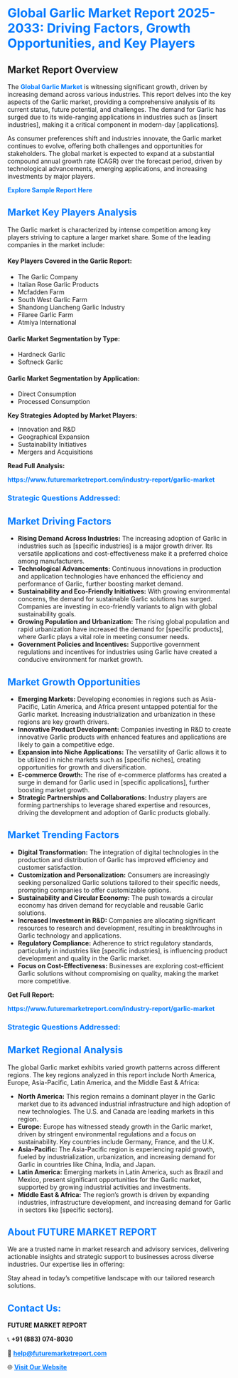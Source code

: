 <h1 style="color: #007BFF;">Global Garlic Market Report 2025-2033: Driving Factors, Growth Opportunities, and Key Players</h1>

<section id="overview">
<h2>Market Report Overview</h2>
<p>The <a href="https://www.futuremarketreport.com/industry-report/garlic-market" style="color: #007BFF; text-decoration: none;"><strong>Global Garlic Market</strong></a> is witnessing significant growth, driven by increasing demand across various industries. This report delves into the key aspects of the Garlic market, providing a comprehensive analysis of its current status, future potential, and challenges. The demand for Garlic has surged due to its wide-ranging applications in industries such as [insert industries], making it a critical component in modern-day [applications].</p>
<p>As consumer preferences shift and industries innovate, the Garlic market continues to evolve, offering both challenges and opportunities for stakeholders. The global market is expected to expand at a substantial compound annual growth rate (CAGR) over the forecast period, driven by technological advancements, emerging applications, and increasing investments by major players.</p>
</section>

<section id="overview">
<p><a href="https://www.futuremarketreport.com/request-sample/reportId=51822" style="color: #007BFF; text-decoration: none;"><strong>Explore Sample Report Here</strong></a></p>
</section>

<section id="key-players">
<h2 style="color: #007BFF;">Market Key Players Analysis</h2>
<p>The Garlic market is characterized by intense competition among key players striving to capture a larger market share. Some of the leading companies in the market include:</p>
<h4>Key Players Covered in the Garlic Report:</h4>
<ul><li>The Garlic Company</li><li>Italian Rose Garlic Products</li><li>Mcfadden Farm</li><li>South West Garlic Farm</li><li>Shandong Liancheng Garlic Industry</li><li>Filaree Garlic Farm</li><li>Atmiya International</li></ul>
<h4>Garlic Market Segmentation by Type:</h4>
<ul><li>Hardneck Garlic</li><li>Softneck Garlic</li></ul>

<h4>Garlic Market Segmentation by Application:</h4>
<ul><li>Direct Consumption</li><li>Processed Consumption</li></ul>
<p><strong>Key Strategies Adopted by Market Players:</strong></p>
<ul>
<li>Innovation and R&D</li>
<li>Geographical Expansion</li>
<li>Sustainability Initiatives</li>
<li>Mergers and Acquisitions</li>
</ul>
</section>

<section>
<p><strong>Read Full Analysis: </strong></p><a href="https://www.futuremarketreport.com/industry-report/garlic-market" style="color: #007BFF; text-decoration: none;"><strong>https://www.futuremarketreport.com/industry-report/garlic-market</strong></a>
<h3 style="color: #007BFF;">Strategic Questions Addressed:</h3>
</section>

<section id="driving-factors">
<h2 style="color: #007BFF;">Market Driving Factors</h2>
<ul>
<li><strong>Rising Demand Across Industries:</strong> The increasing adoption of Garlic in industries such as [specific industries] is a major growth driver. Its versatile applications and cost-effectiveness make it a preferred choice among manufacturers.</li>
<li><strong>Technological Advancements:</strong> Continuous innovations in production and application technologies have enhanced the efficiency and performance of Garlic, further boosting market demand.</li>
<li><strong>Sustainability and Eco-Friendly Initiatives:</strong> With growing environmental concerns, the demand for sustainable Garlic solutions has surged. Companies are investing in eco-friendly variants to align with global sustainability goals.</li>
<li><strong>Growing Population and Urbanization:</strong> The rising global population and rapid urbanization have increased the demand for [specific products], where Garlic plays a vital role in meeting consumer needs.</li>
<li><strong>Government Policies and Incentives:</strong> Supportive government regulations and incentives for industries using Garlic have created a conducive environment for market growth.</li>
</ul>
</section>

<section id="growth-opportunities">
<h2 style="color: #007BFF;">Market Growth Opportunities</h2>
<ul>
<li><strong>Emerging Markets:</strong> Developing economies in regions such as Asia-Pacific, Latin America, and Africa present untapped potential for the Garlic market. Increasing industrialization and urbanization in these regions are key growth drivers.</li>
<li><strong>Innovative Product Development:</strong> Companies investing in R&D to create innovative Garlic products with enhanced features and applications are likely to gain a competitive edge.</li>
<li><strong>Expansion into Niche Applications:</strong> The versatility of Garlic allows it to be utilized in niche markets such as [specific niches], creating opportunities for growth and diversification.</li>
<li><strong>E-commerce Growth:</strong> The rise of e-commerce platforms has created a surge in demand for Garlic used in [specific applications], further boosting market growth.</li>
<li><strong>Strategic Partnerships and Collaborations:</strong> Industry players are forming partnerships to leverage shared expertise and resources, driving the development and adoption of Garlic products globally.</li>
</ul>
</section>

<section id="trending-factors">
<h2 style="color: #007BFF;">Market Trending Factors</h2>
<ul>
<li><strong>Digital Transformation:</strong> The integration of digital technologies in the production and distribution of Garlic has improved efficiency and customer satisfaction.</li>
<li><strong>Customization and Personalization:</strong> Consumers are increasingly seeking personalized Garlic solutions tailored to their specific needs, prompting companies to offer customizable options.</li>
<li><strong>Sustainability and Circular Economy:</strong> The push towards a circular economy has driven demand for recyclable and reusable Garlic solutions.</li>
<li><strong>Increased Investment in R&D:</strong> Companies are allocating significant resources to research and development, resulting in breakthroughs in Garlic technology and applications.</li>
<li><strong>Regulatory Compliance:</strong> Adherence to strict regulatory standards, particularly in industries like [specific industries], is influencing product development and quality in the Garlic market.</li>
<li><strong>Focus on Cost-Effectiveness:</strong> Businesses are exploring cost-efficient Garlic solutions without compromising on quality, making the market more competitive.</li>
</ul>
</section>

<section>
<p><strong>Get Full Report: </strong></p><a href="https://www.futuremarketreport.com/industry-report/garlic-market" style="color: #007BFF; text-decoration: none;"><strong>https://www.futuremarketreport.com/industry-report/garlic-market</strong></a>
<h3 style="color: #007BFF;">Strategic Questions Addressed:</h3>
</section>


<section id="regional-analysis">
<h2 style="color: #007BFF;">Market Regional Analysis</h2>
<p>The global Garlic market exhibits varied growth patterns across different regions. The key regions analyzed in this report include North America, Europe, Asia-Pacific, Latin America, and the Middle East & Africa:</p>
<ul>
<li><strong>North America:</strong> This region remains a dominant player in the Garlic market due to its advanced industrial infrastructure and high adoption of new technologies. The U.S. and Canada are leading markets in this region.</li>
<li><strong>Europe:</strong> Europe has witnessed steady growth in the Garlic market, driven by stringent environmental regulations and a focus on sustainability. Key countries include Germany, France, and the U.K.</li>
<li><strong>Asia-Pacific:</strong> The Asia-Pacific region is experiencing rapid growth, fueled by industrialization, urbanization, and increasing demand for Garlic in countries like China, India, and Japan.</li>
<li><strong>Latin America:</strong> Emerging markets in Latin America, such as Brazil and Mexico, present significant opportunities for the Garlic market, supported by growing industrial activities and investments.</li>
<li><strong>Middle East & Africa:</strong> The region’s growth is driven by expanding industries, infrastructure development, and increasing demand for Garlic in sectors like [specific sectors].</li>
</ul>
</section>

<footer>
<h2 style="color: #007BFF;">About FUTURE MARKET REPORT</h2>
<p>We are a trusted name in market research and advisory services, delivering actionable insights and strategic support to businesses across diverse industries. Our expertise lies in offering:</p>

<p>Stay ahead in today’s competitive landscape with our tailored research solutions.</p>

<h2 style="color: #007BFF;">Contact Us:</h2>
<p><strong>FUTURE MARKET REPORT</strong></p>
<p>📞 <strong>+91 (883) 074-8030</strong></p>
<p>📧 <strong><a href="mailto:help@futuremarketreport.com" style="color: #007BFF;">help@futuremarketreport.com</a></strong></p>
<p>🌐 <strong><a href="https://www.futuremarketreport.com/" style="color: #007BFF;">Visit Our Website</a></strong></p>
</footer>